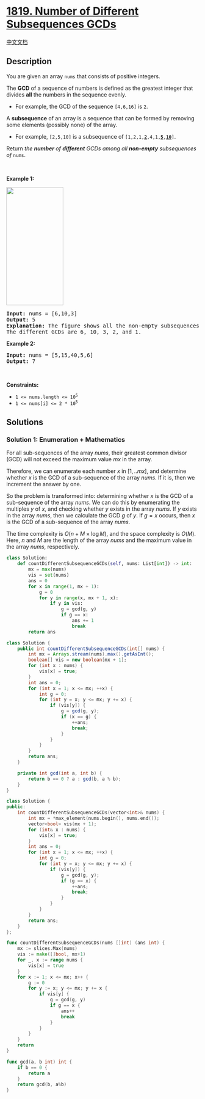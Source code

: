 # [1819. Number of Different Subsequences GCDs](https://leetcode.com/problems/number-of-different-subsequences-gcds)

[中文文档](/solution/1800-1899/1819.Number%20of%20Different%20Subsequences%20GCDs/README.md)

<!-- tags:Array,Math,Counting,Number Theory -->

## Description

<p>You are given an array <code>nums</code> that consists of positive integers.</p>

<p>The <strong>GCD</strong> of a sequence of numbers is defined as the greatest integer that divides <strong>all</strong> the numbers in the sequence evenly.</p>

<ul>
	<li>For example, the GCD of the sequence <code>[4,6,16]</code> is <code>2</code>.</li>
</ul>

<p>A <strong>subsequence</strong> of an array is a sequence that can be formed by removing some elements (possibly none) of the array.</p>

<ul>
	<li>For example, <code>[2,5,10]</code> is a subsequence of <code>[1,2,1,<strong><u>2</u></strong>,4,1,<u><strong>5</strong></u>,<u><strong>10</strong></u>]</code>.</li>
</ul>

<p>Return <em>the <strong>number</strong> of <strong>different</strong> GCDs among all <strong>non-empty</strong> subsequences of</em> <code>nums</code>.</p>

<p>&nbsp;</p>
<p><strong class="example">Example 1:</strong></p>
<img alt="" src="./images/image-1.png" style="width: 149px; height: 309px;" />
<pre>
<strong>Input:</strong> nums = [6,10,3]
<strong>Output:</strong> 5
<strong>Explanation:</strong> The figure shows all the non-empty subsequences and their GCDs.
The different GCDs are 6, 10, 3, 2, and 1.
</pre>

<p><strong class="example">Example 2:</strong></p>

<pre>
<strong>Input:</strong> nums = [5,15,40,5,6]
<strong>Output:</strong> 7
</pre>

<p>&nbsp;</p>
<p><strong>Constraints:</strong></p>

<ul>
	<li><code>1 &lt;= nums.length &lt;= 10<sup>5</sup></code></li>
	<li><code>1 &lt;= nums[i] &lt;= 2 * 10<sup>5</sup></code></li>
</ul>

## Solutions

### Solution 1: Enumeration + Mathematics

For all sub-sequences of the array $nums$, their greatest common divisor (GCD) will not exceed the maximum value $mx$ in the array.

Therefore, we can enumerate each number $x$ in $[1,.. mx]$, and determine whether $x$ is the GCD of a sub-sequence of the array $nums$. If it is, then we increment the answer by one.

So the problem is transformed into: determining whether $x$ is the GCD of a sub-sequence of the array $nums$. We can do this by enumerating the multiples $y$ of $x$, and checking whether $y$ exists in the array $nums$. If $y$ exists in the array $nums$, then we calculate the GCD $g$ of $y$. If $g = x$ occurs, then $x$ is the GCD of a sub-sequence of the array $nums$.

The time complexity is $O(n + M \times \log M)$, and the space complexity is $O(M)$. Here, $n$ and $M$ are the length of the array $nums$ and the maximum value in the array $nums$, respectively.

<!-- tabs:start -->

```python
class Solution:
    def countDifferentSubsequenceGCDs(self, nums: List[int]) -> int:
        mx = max(nums)
        vis = set(nums)
        ans = 0
        for x in range(1, mx + 1):
            g = 0
            for y in range(x, mx + 1, x):
                if y in vis:
                    g = gcd(g, y)
                    if g == x:
                        ans += 1
                        break
        return ans
```

```java
class Solution {
    public int countDifferentSubsequenceGCDs(int[] nums) {
        int mx = Arrays.stream(nums).max().getAsInt();
        boolean[] vis = new boolean[mx + 1];
        for (int x : nums) {
            vis[x] = true;
        }
        int ans = 0;
        for (int x = 1; x <= mx; ++x) {
            int g = 0;
            for (int y = x; y <= mx; y += x) {
                if (vis[y]) {
                    g = gcd(g, y);
                    if (x == g) {
                        ++ans;
                        break;
                    }
                }
            }
        }
        return ans;
    }

    private int gcd(int a, int b) {
        return b == 0 ? a : gcd(b, a % b);
    }
}
```

```cpp
class Solution {
public:
    int countDifferentSubsequenceGCDs(vector<int>& nums) {
        int mx = *max_element(nums.begin(), nums.end());
        vector<bool> vis(mx + 1);
        for (int& x : nums) {
            vis[x] = true;
        }
        int ans = 0;
        for (int x = 1; x <= mx; ++x) {
            int g = 0;
            for (int y = x; y <= mx; y += x) {
                if (vis[y]) {
                    g = gcd(g, y);
                    if (g == x) {
                        ++ans;
                        break;
                    }
                }
            }
        }
        return ans;
    }
};
```

```go
func countDifferentSubsequenceGCDs(nums []int) (ans int) {
	mx := slices.Max(nums)
	vis := make([]bool, mx+1)
	for _, x := range nums {
		vis[x] = true
	}
	for x := 1; x <= mx; x++ {
		g := 0
		for y := x; y <= mx; y += x {
			if vis[y] {
				g = gcd(g, y)
				if g == x {
					ans++
					break
				}
			}
		}
	}
	return
}

func gcd(a, b int) int {
	if b == 0 {
		return a
	}
	return gcd(b, a%b)
}
```

<!-- tabs:end -->

<!-- end -->
